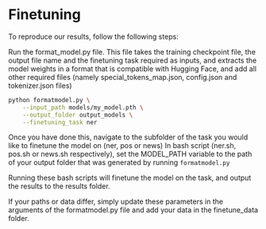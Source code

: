 # Finetuning 

To reproduce our results, follow the following steps:

Run the format_model.py file. This file takes the training checkpoint file, the output file name and the finetuning task required as inputs, and extracts the model weights in a format that is compatible with Hugging Face, and add all other required files (namely special_tokens_map.json, config.json and tokenizer.json files)

```bash
python formatmodel.py \
    --input_path models/my_model.pth \
    --output_folder output_models \
    --finetuning_task ner
```

Once you have done this, navigate to the subfolder of the task you would like to finetune the model on (ner, pos or news)
In bash script (ner.sh, pos.sh or news.sh respectively), set the MODEL_PATH variable to the path of your output folder that was generated by running `formatmodel.py`

Running these bash scripts will finetune the model on the task, and output the results to the results folder.

If your paths or data differ, simply update these parameters in the arguments of the formatmodel.py file and add your data in the finetune_data folder.

